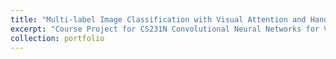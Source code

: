 ```yaml
---
title: "Multi-label Image Classification with Visual Attention and Handcrafted Features"
excerpt: "Course Project for CS231N Convolutional Neural Networks for Visual Recognition at Stanford University <br/><img src='/images/cs231n.png'>"
collection: portfolio
---
```


 
